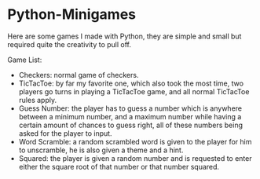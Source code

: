 # Python-Minigames
Here are some games I made with Python, they are simple and small but required quite the creativity to pull off.

Game List:

- Checkers: normal game of checkers.
- TicTacToe: by far my favorite one, which also took the most time, two players go turns in playing a TicTacToe game, and all normal TicTacToe rules apply.
- Guess Number: the player has to guess a number which is anywhere between a minimum number, and a maximum number while having a certain amount of chances to guess right, all of these numbers being asked for the player to input.
- Word Scramble: a random scrambled word is given to the player for him to unscramble, he is also given a theme and a hint.
- Squared: the player is given a random number and is requested to enter either the square root of that number or that number squared.
